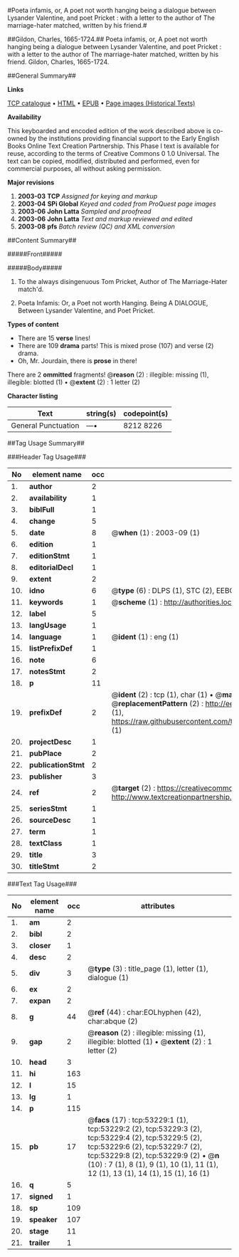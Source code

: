 #Poeta infamis, or, A poet not worth hanging being a dialogue between Lysander Valentine, and poet Pricket : with a letter to the author of The marriage-hater matched, written by his friend.#

##Gildon, Charles, 1665-1724.##
Poeta infamis, or, A poet not worth hanging being a dialogue between Lysander Valentine, and poet Pricket : with a letter to the author of The marriage-hater matched, written by his friend.
Gildon, Charles, 1665-1724.

##General Summary##

**Links**

[TCP catalogue](http://www.ota.ox.ac.uk/tcp/)  • 
[HTML](http://tei.it.ox.ac.uk/tcp/Texts-HTML/free/A55/A55281.html)  • 
[EPUB](http://tei.it.ox.ac.uk/tcp/Texts-EPUB/free/A55/A55281.epub) • 
[Page images (Historical Texts)](https://data.historicaltexts.jisc.ac.uk/view?pubId=eebo-12060898e&pageId=eebo-12060898e-53229-1)

**Availability**

This keyboarded and encoded edition of the
	       work described above is co-owned by the institutions
	       providing financial support to the Early English Books
	       Online Text Creation Partnership. This Phase I text is
	       available for reuse, according to the terms of Creative
	       Commons 0 1.0 Universal. The text can be copied,
	       modified, distributed and performed, even for
	       commercial purposes, all without asking permission.

**Major revisions**

1. __2003-03__ __TCP__ *Assigned for keying and markup*
1. __2003-04__ __SPi Global__ *Keyed and coded from ProQuest page images*
1. __2003-06__ __John Latta__ *Sampled and proofread*
1. __2003-06__ __John Latta__ *Text and markup reviewed and edited*
1. __2003-08__ __pfs__ *Batch review (QC) and XML conversion*

##Content Summary##

#####Front#####

#####Body#####

1. To the always disingenuous Tom Pricket, Author of The Marriage-Hater match'd.

1. Poeta Infamis: Or, a Poet not worth Hanging. Being A DIALOGUE, Between Lysander Valentine, and Poet Pricket.

**Types of content**

  * There are 15 **verse** lines!
  * There are 109 **drama** parts! This is mixed prose (107) and verse (2) drama.
  * Oh, Mr. Jourdain, there is **prose** in there!

There are 2 **ommitted** fragments! 
 @__reason__ (2) : illegible: missing (1), illegible: blotted (1)  •  @__extent__ (2) : 1 letter (2)

**Character listing**


|Text|string(s)|codepoint(s)|
|---|---|---|
|General Punctuation|—•|8212 8226|

##Tag Usage Summary##

###Header Tag Usage###

|No|element name|occ|attributes|
|---|---|---|---|
|1.|__author__|2||
|2.|__availability__|1||
|3.|__biblFull__|1||
|4.|__change__|5||
|5.|__date__|8| @__when__ (1) : 2003-09 (1)|
|6.|__edition__|1||
|7.|__editionStmt__|1||
|8.|__editorialDecl__|1||
|9.|__extent__|2||
|10.|__idno__|6| @__type__ (6) : DLPS (1), STC (2), EEBO-CITATION (1), OCLC (1), VID (1)|
|11.|__keywords__|1| @__scheme__ (1) : http://authorities.loc.gov/ (1)|
|12.|__label__|5||
|13.|__langUsage__|1||
|14.|__language__|1| @__ident__ (1) : eng (1)|
|15.|__listPrefixDef__|1||
|16.|__note__|6||
|17.|__notesStmt__|2||
|18.|__p__|11||
|19.|__prefixDef__|2| @__ident__ (2) : tcp (1), char (1)  •  @__matchPattern__ (2) : ([0-9\-]+):([0-9IVX]+) (1), (.+) (1)  •  @__replacementPattern__ (2) : http://eebo.chadwyck.com/downloadtiff?vid=$1&page=$2 (1), https://raw.githubusercontent.com/textcreationpartnership/Texts/master/tcpchars.xml#$1 (1)|
|20.|__projectDesc__|1||
|21.|__pubPlace__|2||
|22.|__publicationStmt__|2||
|23.|__publisher__|3||
|24.|__ref__|2| @__target__ (2) : https://creativecommons.org/publicdomain/zero/1.0/ (1), http://www.textcreationpartnership.org/docs/. (1)|
|25.|__seriesStmt__|1||
|26.|__sourceDesc__|1||
|27.|__term__|1||
|28.|__textClass__|1||
|29.|__title__|3||
|30.|__titleStmt__|2||


###Text Tag Usage###

|No|element name|occ|attributes|
|---|---|---|---|
|1.|__am__|2||
|2.|__bibl__|2||
|3.|__closer__|1||
|4.|__desc__|2||
|5.|__div__|3| @__type__ (3) : title_page (1), letter (1), dialogue (1)|
|6.|__ex__|2||
|7.|__expan__|2||
|8.|__g__|44| @__ref__ (44) : char:EOLhyphen (42), char:abque (2)|
|9.|__gap__|2| @__reason__ (2) : illegible: missing (1), illegible: blotted (1)  •  @__extent__ (2) : 1 letter (2)|
|10.|__head__|3||
|11.|__hi__|163||
|12.|__l__|15||
|13.|__lg__|1||
|14.|__p__|115||
|15.|__pb__|17| @__facs__ (17) : tcp:53229:1 (1), tcp:53229:2 (2), tcp:53229:3 (2), tcp:53229:4 (2), tcp:53229:5 (2), tcp:53229:6 (2), tcp:53229:7 (2), tcp:53229:8 (2), tcp:53229:9 (2)  •  @__n__ (10) : 7 (1), 8 (1), 9 (1), 10 (1), 11 (1), 12 (1), 13 (1), 14 (1), 15 (1), 16 (1)|
|16.|__q__|5||
|17.|__signed__|1||
|18.|__sp__|109||
|19.|__speaker__|107||
|20.|__stage__|11||
|21.|__trailer__|1||
